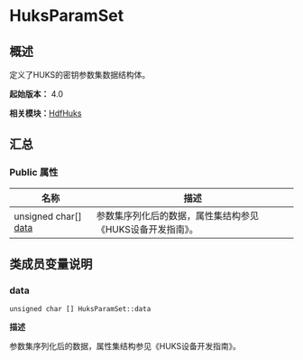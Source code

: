 # HuksParamSet


## 概述

定义了HUKS的密钥参数集数据结构体。

**起始版本：** 4.0

**相关模块：**[HdfHuks](_hdf_huks.md)


## 汇总


### Public 属性

| 名称 | 描述 | 
| -------- | -------- |
| unsigned char[] [data](#data) | 参数集序列化后的数据，属性集结构参见《HUKS设备开发指南》。  | 


## 类成员变量说明


### data

```
unsigned char [] HuksParamSet::data
```
**描述**

参数集序列化后的数据，属性集结构参见《HUKS设备开发指南》。
